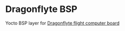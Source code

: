 # Dragonflyte BSP

Yocto BSP layer for [Dragonflyte flight computer board](https://github.com/raphaelchang/dragonflyte-hardware)
